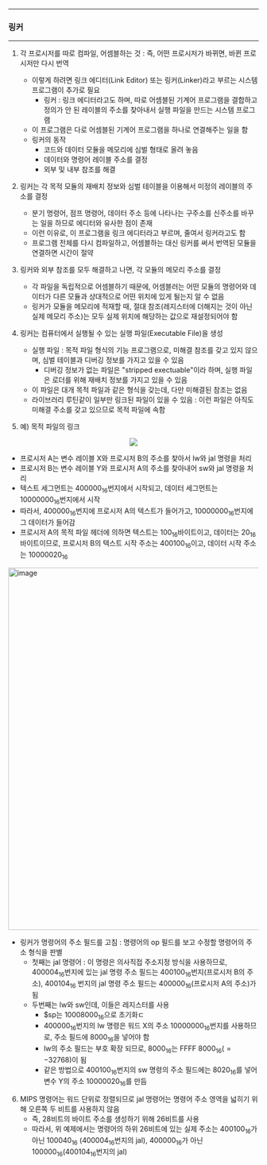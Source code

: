 -----
### 링커
-----
1. 각 프로시저를 따로 컴파일, 어셈블하는 것 : 즉, 어떤 프로시저가 바뀌면, 바뀐 프로시저만 다시 번역
   - 이렇게 하려면 링크 에디터(Link Editor) 또는 링커(Linker)라고 부르는 시스템 프로그램이 추가로 필요
     + 링커 : 링크 에디터라고도 하며, 따로 어셈블된 기계어 프로그램을 결합하고 정의가 안 된 레이블의 주소를 찾아내서 실행 파일을 만드는 시스템 프로그램
   - 이 프로그램은 다로 어셈블된 기계어 프로그램을 하나로 연결해주는 일을 함
   - 링커의 동작
     + 코드와 데이터 모듈을 메모리에 심벌 형태로 올려 놓음
     + 데이터와 명령어 레이블 주소를 결정
     + 외부 및 내부 참조를 해결

2. 링커는 각 목적 모듈의 재배치 정보와 심벌 테이블을 이용해서 미정의 레이블의 주소를 결정
   - 분기 명령어, 점프 명령어, 데이터 주소 등에 나타나는 구주소를 신주소를 바꾸는 일을 하므로 에디터와 유사한 점이 존재
   - 이런 이유로, 이 프로그램을 링크 에디터라고 부르며, 줄여서 링커라고도 함
   - 프로그램 전체를 다시 컴파일하고, 어셈블하는 대신 링커를 써서 번역된 모듈을 연결하면 시간이 절약

3. 링커와 외부 참조를 모두 해결하고 나면, 각 모듈의 메모리 주소를 결정
   - 각 파일을 독립적으로 어셈블하기 때문에, 어셈블러는 어떤 모듈의 명령어와 데이터가 다른 모듈과 상대적으로 어떤 위치에 있게 될는지 알 수 없음
   - 링커가 모듈을 메모리에 적재할 때, 절대 참조(레지스터에 더해지는 것이 아닌 실제 메모리 주소)는 모두 실제 위치에 해당하는 값으로 재설정되어야 함

4. 링커는 컴퓨터에서 실행될 수 있는 실행 파일(Executable File)을 생성
   - 실행 파일 : 목적 파일 형식의 기능 프로그램으로, 미해결 참조를 갖고 있지 않으며, 심벌 테이블과 디버깅 정보를 가지고 있을 수 있음
     + 디버깅 정보가 없는 파일은 "stripped exectuable"이라 하며, 실행 파일은 로더를 위해 재배치 정보를 가지고 있을 수 있음
   - 이 파일은 대개 목적 파일과 같은 형식을 갖는데, 다만 미해결된 참조는 없음
   - 라이브러리 루틴같이 일부만 링크된 파일이 있을 수 있음 : 이런 파일은 아직도 미해결 주소를 갖고 있으므로 목적 파일에 속함

5. 예) 목적 파일의 링크
<div align="center">
<img src="https://github.com/user-attachments/assets/d07f337e-cc27-427a-8abd-7f22483ddad3">
</div>

   - 프로시저 A는 변수 레이블 X와 프로시저 B의 주소를 찾아서 lw와 jal 명령을 처리
   - 프로시저 B는 변수 레이블 Y와 프로시저 A의 주소를 찾아내어 sw와 jal 명령을 처리
   - 텍스트 세그먼트는 $40 0000_{16}$번지에서 시작되고, 데이터 세그먼트는 $1000 0000_{16}$번지에서 시작
   - 따라서, $40 0000_{16}$번지에 프로시저 A의 텍스트가 들어가고, $1000 0000_{16}$번지에 그 데이터가 들어감
   - 프로시저 A의 목적 파일 헤더에 의하면 텍스트는 $100_{16}$바이트이고, 데이터는 $20_{16}$ 바이트이므로, 프로시저 B의 텍스트 시작 주소는 $40 0100_{16}$이고, 데이터 시작 주소는 $1000 0020_{16}$
<img width="1172" height="730" alt="image" src="https://github.com/user-attachments/assets/4040a88b-44fb-4fcf-9ade-78ec156baad9" />

   - 링커가 명령어의 주소 필드를 고침 : 명령어의 op 필드를 보고 수정할 명령어의 주소 형식을 판별
     + 첫째는 jal 명령어 : 이 명령은 의사직접 주소지정 방식을 사용하므로, $40 0004_{16}$번지에 있는 jal 명령 주소 필드는 $40 0100_{16}$번지(프로시저 B의 주소), $40 0104_{16}$ 번지의 jal 명령 주소 필드는 $40 0000_{16}$(프로시저 A의 주소)가 됨
     + 두번째는 lw와 sw인데, 이들은 레지스터를 사용
       * $sp는 $1000 8000_{16}$으로 초기화ㄷ
       * $40 0000_{16}$번지의 lw 명령은 워드 X의 주소 $1000 0000_{16}$번지를 사용하므로, 주소 필드에 $8000_{16}$을 넣어야 함
       * lw의 주소 필드는 부호 확장 되므로, $8000_{16}$는 FFFF $8000_{16}(=-32768)$이 됨
       * 같은 방법으로 $40 0100_{16}$번지의 sw 명령의 주소 필드에는 $8020_{16}$를 넣어 변수 Y의 주소 $1000 0020_{16}$를 만듬

6. MIPS 명령어는 워드 단위로 정렬되므로 jal 명령어는 명령어 주소 영역을 넓히기 위해 오른쪽 두 비트를 사용하지 않음
   - 즉, 28비트의 바이트 주소를 생성하기 위해 26비트를 사용
   - 따라서, 위 예제에서는 명령어의 하위 26비트에 있는 실제 주소는 $40 0100_{16}$가 아닌 $10 0040_{16}$ ($40 0004_{16}$번지의 jal), $40 0000_{16}$가 아닌 $10 0000_{16}$($40 0104_{16}$번지의 jal)
   
